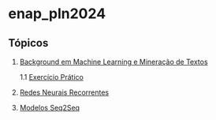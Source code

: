 # enap_pln2024

## Tópicos

1. [Background em Machine Learning e Mineração de Textos](background/README.md)

   1.1 [Exercício Prático](background/ex1.md)

2. [Redes Neurais Recorrentes](rnn/README.md)

3. [Modelos Seq2Seq](seq2seq/seq2seq.md)
